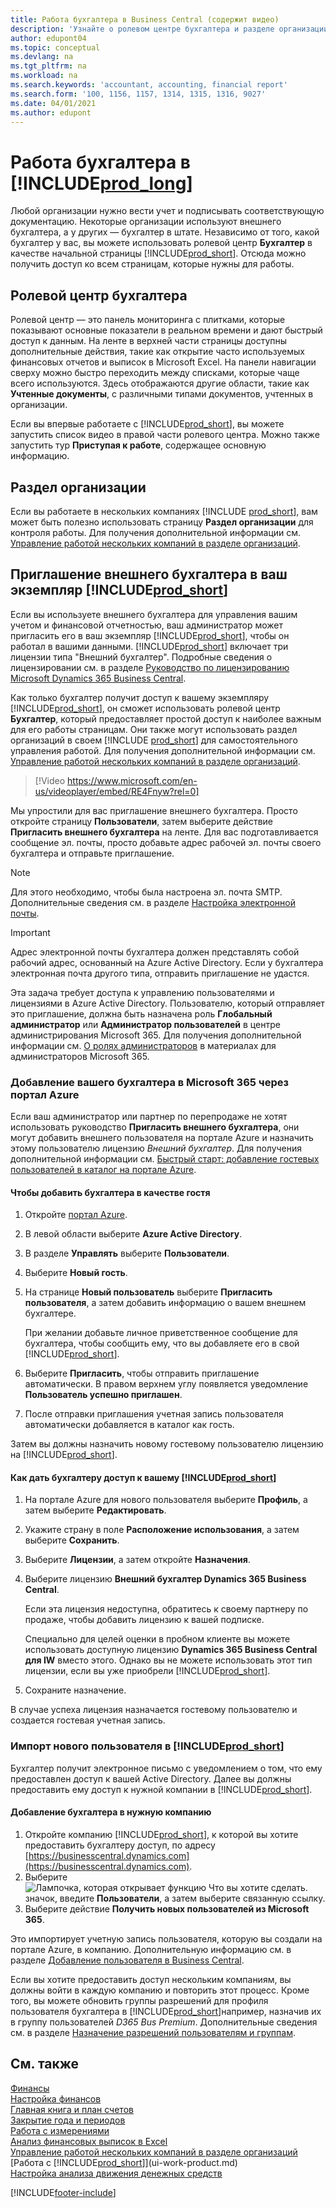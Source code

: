 ```yaml
---
title: Работа бухгалтера в Business Central (содержит видео)
description: 'Узнайте о ролевом центре бухгалтера и разделе организации, которые поддерживают работу внутренних и внешних бухгалтеров в организации клиента.'
author: edupont04
ms.topic: conceptual
ms.devlang: na
ms.tgt_pltfrm: na
ms.workload: na
ms.search.keywords: 'accountant, accounting, financial report'
ms.search.form: '100, 1156, 1157, 1314, 1315, 1316, 9027'
ms.date: 04/01/2021
ms.author: edupont
---
```

# <a name="accountant-experiences-in-includeprodlongincludesprodlongmd" />Работа бухгалтера в [!INCLUDE[prod_long](includes/prod_long.md)]

Любой организации нужно вести учет и подписывать соответствующую документацию. Некоторые организации используют внешнего бухгалтера, а у других — бухгалтер в штате. Независимо от того, какой бухгалтер у вас, вы можете использовать ролевой центр **Бухгалтер** в качестве начальной страницы [!INCLUDE[prod_short](includes/prod_short.md)]. Отсюда можно получить доступ ко всем страницам, которые нужны для работы.  

## <a name="accountant-role-center" />Ролевой центр бухгалтера

Ролевой центр — это панель мониторинга с плитками, которые показывают основные показатели в реальном времени и дают быстрый доступ к данным. На ленте в верхней части страницы доступны дополнительные действия, такие как открытие часто используемых финансовых отчетов и выписок в Microsoft Excel. На панели навигации сверху можно быстро переходить между списками, которые чаще всего используются. Здесь отображаются другие области, такие как **Учтенные документы**, с различными типами документов, учтенных в организации.  

Если вы впервые работаете с [!INCLUDE[prod_short](includes/prod_short.md)], вы можете запустить список видео в правой части ролевого центра. Можно также запустить тур **Приступая к работе**, содержащее основную информацию.  

## <a name="company-hub" />Раздел организации

Если вы работаете в нескольких компаниях [!INCLUDE [prod_short](includes/prod_short.md)], вам может быть полезно использовать страницу **Раздел организации** для контроля работы.  Для получения дополнительной информации см. [Управление работой нескольких компаний в разделе организаций](company-hub.md).  

## <a name="a-nameinviteaccountantainviting-your-external-accountant-to-your-includeprodshortincludesprodshortmd" /><a name="inviteaccountant"></a>Приглашение внешнего бухгалтера в ваш экземпляр [!INCLUDE[prod_short](includes/prod_short.md)]

Если вы используете внешнего бухгалтера для управления вашим учетом и финансовой отчетностью, ваш администратор может пригласить его в ваш экземпляр [!INCLUDE[prod_short](includes/prod_short.md)], чтобы он работал в вашими данными. [!INCLUDE[prod_short](includes/prod_short.md)] включает три лицензии типа "Внешний бухгалтер". Подробные сведения о лицензировании см. в разделе [Руководство по лицензированию Microsoft Dynamics 365 Business Central](https://go.microsoft.com/fwlink/?LinkId=871590).

Как только бухгалтер получит доступ к вашему экземпляру [!INCLUDE[prod_short](includes/prod_short.md)], он сможет использовать ролевой центр **Бухгалтер**, который предоставляет простой доступ к наиболее важным для его работы страницам. Они также могут использовать раздел организаций в своем [!INCLUDE [prod_short](includes/prod_short.md)] для самостоятельного управления работой. Для получения дополнительной информации см. [Управление работой нескольких компаний в разделе организаций](company-hub.md).  

> [!Video https://www.microsoft.com/en-us/videoplayer/embed/RE4Fnyw?rel=0]

Мы упростили для вас приглашение внешнего бухгалтера. Просто откройте страницу **Пользователи**, затем выберите действие **Пригласить внешнего бухгалтера** на ленте. Для вас подготавливается сообщение эл. почты, просто добавьте адрес рабочей эл. почты своего бухгалтера и отправьте приглашение.  

> [!Note]  
> Для этого необходимо, чтобы была настроена эл. почта SMTP. Дополнительные сведения см. в разделе [Настройка электронной почты](admin-how-setup-email.md).  

<!-- ![Invite your accountant.](./media/finance-invite-accountant/invite-accountant.png)-->

> [!IMPORTANT]  
> Адрес электронной почты бухгалтера должен представлять собой рабочий адрес, основанный на Azure Active Directory. Если у бухгалтера электронная почта другого типа, отправить приглашение не удастся.
>
> Эта задача требует доступа к управлению пользователями и лицензиями в Azure Active Directory. Пользователю, который отправляет это приглашение, должна быть назначена роль **Глобальный администратор** или **Администратор пользователей** в центре администрирования Microsoft 365. Для получения дополнительной информации см. [О ролях администраторов](/microsoft-365/admin/add-users/about-admin-roles) в материалах для администраторов Microsoft 365.  

### <a name="adding-your-accountant-to-your-microsoft-365-in-the-azure-portal" />Добавление вашего бухгалтера в Microsoft 365 через портал Azure

Если ваш администратор или партнер по перепродаже не хотят использовать руководство **Пригласить внешнего бухгалтера**, они могут добавить внешнего пользователя на портале Azure и назначить этому пользователю лицензию *Внешний бухгалтер*. Для получения дополнительной информации см. [Быстрый старт: добавление гостевых пользователей в каталог на портале Azure](/azure/active-directory/b2b/b2b-quickstart-add-guest-users-portal).

#### <a name="to-add-your-accountant-as-a-guest-user" />Чтобы добавить бухгалтера в качестве гостя

1. Откройте [портал Azure](https://portal.azure.com/).
2. В левой области выберите **Azure Active Directory**.
3. В разделе **Управлять** выберите **Пользователи**.
4. Выберите **Новый гость**.
5. На странице **Новый пользователь** выберите **Пригласить пользователя**, а затем добавить информацию о вашем внешнем бухгалтере.  

   При желании добавьте личное приветственное сообщение для бухгалтера, чтобы сообщить ему, что вы добавляете его в свой [!INCLUDE[prod_short](includes/prod_short.md)].

6. Выберите **Пригласить**, чтобы отправить приглашение автоматически. В правом верхнем углу появляется уведомление **Пользователь успешно приглашен**. 
7. После отправки приглашения учетная запись пользователя автоматически добавляется в каталог как гость.

Затем вы должны назначить новому гостевому пользователю лицензию на [!INCLUDE[prod_short](includes/prod_short.md)].

#### <a name="to-give-your-accountant-access-to-your-includeprodshortincludesprodshortmd" />Как дать бухгалтеру доступ к вашему [!INCLUDE[prod_short](includes/prod_short.md)]

1. На портале Azure для нового пользователя выберите **Профиль**, а затем выберите **Редактировать**.
2. Укажите страну в поле **Расположение использования**, а затем выберите **Сохранить**.
3. Выберите **Лицензии**, а затем откройте **Назначения**.
4. Выберите лицензию **Внешний бухгалтер Dynamics 365 Business Central**.  
    
    Если эта лицензия недоступна, обратитесь к своему партнеру по продаже, чтобы добавить лицензию к вашей подписке.

    Специально для целей оценки в пробном клиенте вы можете использовать доступную лицензию **Dynamics 365 Business Central для IW** вместо этого. Однако вы не можете использовать этот тип лицензии, если вы уже приобрели [!INCLUDE[prod_short](includes/prod_short.md)]. 
5. Сохраните назначение.

В случае успеха лицензия назначается гостевому пользователю и создается гостевая учетная запись.

### <a name="importing-the-new-user-into-includeprodshortincludesprodshortmd" />Импорт нового пользователя в [!INCLUDE[prod_short](includes/prod_short.md)]

Бухгалтер получит электронное письмо с уведомлением о том, что ему предоставлен доступ к вашей Active Directory. Далее вы должны предоставить ему доступ к нужной компании в [!INCLUDE[prod_short](includes/prod_short.md)].

#### <a name="to-add-the-accountant-to-the-right-company" />Добавление бухгалтера в нужную компанию

1. Откройте компанию [!INCLUDE[prod_short](includes/prod_short.md)], к которой вы хотите предоставить бухгалтеру доступ, по адресу [https://businesscentral.dynamics.com](https://businesscentral.dynamics.com).
2. Выберите ![Лампочка, которая открывает функцию Что вы хотите сделать.](media/ui-search/search_small.png "Что вы хотите сделать") значок, введите **Пользователи**, а затем выберите связанную ссылку.  
3. Выберите действие **Получить новых пользователей из Microsoft 365**.

Это импортирует учетную запись пользователя, которую вы создали на портале Azure, в компанию. Дополнительную информацию см. в разделе [Добавление пользователя в Business Central](ui-how-users-permissions.md#adduser).  

Если вы хотите предоставить доступ нескольким компаниям, вы должны войти в каждую компанию и повторить этот процесс. Кроме того, вы можете обновить группы разрешений для профиля пользователя бухгалтера в [!INCLUDE[prod_short](includes/prod_short.md)]например, назначив их в группу пользователей *D365 Bus Premium*. Дополнительные сведения см. в разделе [Назначение разрешений пользователям и группам](ui-define-granular-permissions.md).  

## <a name="see-also" />См. также

[Финансы](finance.md)  
[Настройка финансов](finance-setup-finance.md)  
[Главная книга и план счетов](finance-general-ledger.md)  
[Закрытие года и периодов](year-close-years-periods.md)  
[Работа с измерениями](finance-dimensions.md)  
[Анализ финансовых выписок в Excel](finance-analyze-excel.md)  
[Управление работой нескольких компаний в разделе организаций](company-hub.md)  
[Работа с [!INCLUDE[prod_short](includes/prod_short.md)]](ui-work-product.md)  
[Настройка анализа движения денежных средств](finance-setup-cash-flow-analyses.md)  


[!INCLUDE[footer-include](includes/footer-banner.md)]
